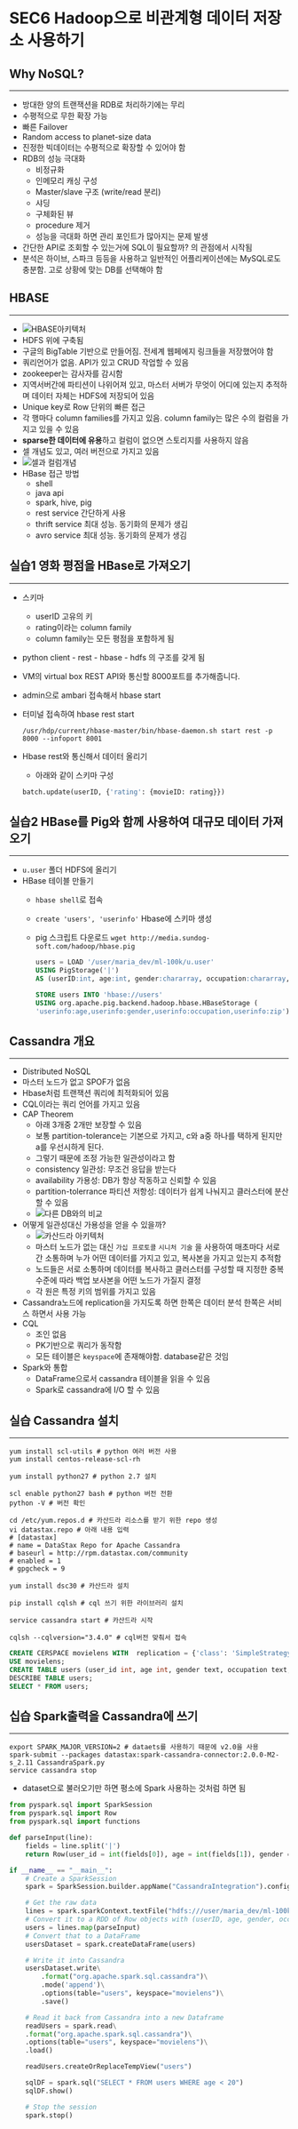 # SEC6 Hadoop으로 비관계형 데이터 저장소 사용하기

## Why NoSQL?

---

- 방대한 양의 트랜잭션을 RDB로 처리하기에는 무리
- 수평적으로 무한 확장 가능
- 빠른 Failover
- Random access to planet-size data
- 진정한 빅데이터는 수평적으로 확장할 수 있어야 함
- RDB의 성능 극대화
  - 비정규화
  - 인메모리 캐싱 구성
  - Master/slave 구조 (write/read 분리)
  - 샤딩
  - 구체화된 뷰
  - procedure 제거
  - 성능을 극대화 하면 관리 포인트가 많아지는 문제 발생
- 간단한 API로 조회할 수 있는거에 SQL이 필요할까? 의 관점에서 시작됨
- 분석은 하이브, 스파크 등등을 사용하고 일반적인 어플리케이션에는 MySQL로도 충분함. 고로 상황에 맞는 DB를 선택해야 함

## HBASE

---

- ![HBASE아키텍처](https://cdn.educba.com/academy/wp-content/uploads/2019/06/hbase-architecture-1.jpg)
- HDFS 위에 구축됨
- 구글의 BigTable 기반으로 만들어짐. 전세계 웹페에지 링크들을 저장했어야 함
- 쿼리언어가 없음. API가 있고 CRUD 작업할 수 있음
- zookeeper는 감사자를 감시함
- 지역서버간에 파티션이 나위어져 있고, 마스터 서버가 무엇이 어디에 있는지 추적하며 데이터 자체는 HDFS에 저장되어 있음
- Unique key로 Row 단위의 빠른 접근
- 각 행마다 column families를 가지고 있음. column family는 많은 수의 컬럼을 가지고 있을 수 있음
- **sparse한 데이터에 유용**하고 컬럼이 없으면 스토리지를 사용하지 않음
- 셀 개념도 있고, 여러 버전으로 가지고 있음
- ![셀과 컬럼개념](https://www.cloudduggu.com/hbase/data-model/hbase_table.png)
- HBase 접근 방법
  - shell
  - java api
  - spark, hive, pig
  - rest service 간단하게 사용
  - thrift service 최대 성능. 동기화의 문제가 생김
  - avro service 최대 성능. 동기화의 문제가 생김

## 실습1 영화 평점을 HBase로 가져오기

---

- 스키마
  - userID 고유의 키
  - rating이라는 column family
  - column family는 모든 평점을 포함하게 됨
- python client - rest - hbase - hdfs 의 구조를 갖게 됨
- VM의 virtual box REST API와 통신할 8000포트를 추가해줍니다.
- admin으로 ambari 접속해서 hbase start
- 터미널 접속하여 hbase rest start
  
  ```shell
  /usr/hdp/current/hbase-master/bin/hbase-daemon.sh start rest -p 8000 --infoport 8001
  ```

- Hbase rest와 통신해서 데이터 올리기

  - 아래와 같이 스키마 구성
  
  ```python
  batch.update(userID, {'rating': {movieID: rating}})
  ```

## 실습2 HBase를 Pig와 함께 사용하여 대규모 데이터 가져오기

---

- `u.user` 폴더 HDFS에 올리기
- HBase 테이블 만들기
  - `hbase shell`로 접속
  - `create 'users', 'userinfo'` Hbase에 스키마 생성
  - pig 스크립트 다운로드 `wget http://media.sundog-soft.com/hadoop/hbase.pig`

    ```sql
    users = LOAD '/user/maria_dev/ml-100k/u.user'
    USING PigStorage('|')
    AS (userID:int, age:int, gender:chararray, occupation:chararray, zip:int);

    STORE users INTO 'hbase://users'
    USING org.apache.pig.backend.hadoop.hbase.HBaseStorage (
    'userinfo:age,userinfo:gender,userinfo:occupation,userinfo:zip');
    ```

## Cassandra 개요

---

- Distributed NoSQL
- 마스터 노드가 없고 SPOF가 없음
- Hbase처럼 트랜잭션 쿼리에 최적화되어 있음
- CQL이라는 쿼리 언어를 가지고 있음
- CAP Theorem
  - 아래 3개중 2개만 보장할 수 있음
  - 보통 partition-tolerance는 기본으로 가지고, c와 a중 하나를 택하게 된지만 a를 우선시하게 된다.
  - 그렇기 때문에 조정 가능한 일관성이라고 함
  - consistency 일관성: 무조건 응답을 받는다
  - availability 가용성: DB가 항상 작동하고 신뢰할 수 있음
  - partition-tolerrance 파티션 저항성: 데이터가 쉽게 나눠지고 클러스터에 분산할 수 있음
  - ![다른 DB와의 비교](https://raw.githubusercontent.com/ippontech/blog-usa/master/images/2016/11/CapTheorem.jpg)
- 어떻게 일관성대신 가용성을 얻을 수 있을까?
  - ![카산드라 아키텍처](https://cassandra.apache.org/_/_images/diagrams/apache-cassandra-diagrams-01.jpg)
  - 마스터 노드가 없는 대신 `가십 프로토콜` `시니처 기술` 을 사용하여 매초마다 서로 간 소통하며 누가 어떤 데이터를 가지고 있고, 복사본을 가지고 있는지 추적함
  - 노드들은 서로 소통하며 데이터를 복사하고 클러스터를 구성할 때 지정한 중복수준에 따라 백업 보사본을 어떤 노드가 가질지 결정
  - 각 원은 특정 키의 범위를 가지고 있음
- Cassandra노드에 replication을 가지도록 하면 한쪽은 데이터 분석 한쪽은 서비스 하면서 사용 가능
- CQL
  - 조인 없음
  - PK기반으로 쿼리가 동작함
  - 모든 테이블은 `keyspace`에 존재해야함. database같은 것임
- Spark와 통합
  - DataFrame으로서 cassandra 테이블을 읽을 수 있음
  - Spark로 cassandra에 I/O 할 수 있음

## 실습 Cassandra 설치

---

```shell
yum install scl-utils # python 여러 버전 사용
yum install centos-release-scl-rh

yum install python27 # python 2.7 설치

scl enable python27 bash # python 버전 전환
python -V # 버전 확인

cd /etc/yum.repos.d # 카산드라 리소스를 받기 위한 repo 생성
vi datastax.repo # 아래 내용 입력
# [datastax]
# name = DataStax Repo for Apache Cassandra
# baseurl = http://rpm.datastax.com/community
# enabled = 1
# gpgcheck = 9

yum install dsc30 # 카산드라 설치

pip install cqlsh # cql 쓰기 위한 라이브러리 설치

service cassandra start # 카산드라 시작

cqlsh --cqlversion="3.4.0" # cql버전 맞춰서 접속
```

```sql
CREATE CERSPACE movielens WITH  replication = {'class': 'SimpleStrategy', 'replication_factor': '1'} AND durable_writes = truel-- 키스페이스 만들기, 실제로는 복제나 지속적 쓰기 설정은 멀티 클러스터에 걸맞게 생성해야함
USE movielens;
CREATE TABLE users (user_id int, age int, gender text, occupation text, zip text, PRIMARY KEY (user_id));
DESCRIBE TABLE users;
SELECT * FROM users;
```

## 십습 Spark출력을 Cassandra에 쓰기

---

```shell
export SPARK_MAJOR_VERSION=2 # dataets를 사용하기 때문에 v2.0을 사용 
spark-submit --packages datastax:spark-cassandra-connector:2.0.0-M2-s_2.11 CassandraSpark.py
service cassandra stop
```

- dataset으로 불러오기만 하면 평소에 Spark 사용하는 것처럼 하면 됨
 
```python
from pyspark.sql import SparkSession
from pyspark.sql import Row
from pyspark.sql import functions

def parseInput(line):
    fields = line.split('|')
    return Row(user_id = int(fields[0]), age = int(fields[1]), gender = fields[2], occupation = fields[3], zip = fields[4])

if __name__ == "__main__":
    # Create a SparkSession
    spark = SparkSession.builder.appName("CassandraIntegration").config("spark.cassandra.connection.host", "127.0.0.1").getOrCreate()

    # Get the raw data
    lines = spark.sparkContext.textFile("hdfs:///user/maria_dev/ml-100k/u.user")
    # Convert it to a RDD of Row objects with (userID, age, gender, occupation, zip)
    users = lines.map(parseInput)
    # Convert that to a DataFrame
    usersDataset = spark.createDataFrame(users)

    # Write it into Cassandra
    usersDataset.write\
        .format("org.apache.spark.sql.cassandra")\
        .mode('append')\
        .options(table="users", keyspace="movielens")\
        .save()

    # Read it back from Cassandra into a new Dataframe
    readUsers = spark.read\
    .format("org.apache.spark.sql.cassandra")\
    .options(table="users", keyspace="movielens")\
    .load()

    readUsers.createOrReplaceTempView("users")

    sqlDF = spark.sql("SELECT * FROM users WHERE age < 20")
    sqlDF.show()

    # Stop the session
    spark.stop()
```
